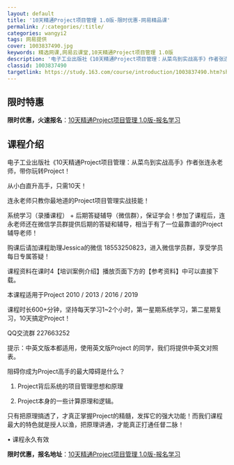 ```yaml
---
layout: default
title: '10天精通Project项目管理 1.0版-限时优惠-网易精品课'
permalink: /:categories/:title/
categories: wangyi2
tags: 网易提供
cover: 1003837490.jpg
keywords: 精选网课,网易云课堂,10天精通Project项目管理 1.0版
description: '电子工业出版社《10天精通Project项目管理：从菜鸟到实战高手》作者张连永老师，带你玩转Project！从小白直升高'
classid: 1003837490
targetlink: https://study.163.com/course/introduction/1003837490.htm?share=1&shareId=1025206652&utm_campaign=share&utm_medium=iphoneShare&utm_source=&utm_u=1025206652
---
```


## 限时特惠

**限时优惠，火速报名**：[10天精通Project项目管理 1.0版-报名学习](https://study.163.com/course/introduction/1003837490.htm?share=1&shareId=1025206652&utm_campaign=share&utm_medium=iphoneShare&utm_source=&utm_u=1025206652)

## 课程介绍

电子工业出版社《10天精通Project项目管理：从菜鸟到实战高手》作者张连永老师，带你玩转Project！

从小白直升高手，只需10天！

连永老师只教你最地道的Project项目管理实战技能！



系统学习（录播课程） + 后期答疑辅导（微信群），保证学会！参加了课程后，连永老师还在微信学员群提供后期的答疑和辅导，相当于有了一位最靠谱的Project辅导老师！

购课后请加课程助理Jessica的微信 18553250823，进入微信学员群，享受学员每日专属答疑！

课程资料在课时4【培训案例介绍】播放页面下方的【参考资料】中可以直接下载。



本课程适用于Project 2010 / 2013 / 2016 / 2019

课程时长600+分钟，坚持每天学习1~2个小时，第一星期系统学习，第二星期复习，10天搞定Project！



QQ交流群 227663252

提示：中英文版本都适用，使用英文版Project 的同学，我们将提供中英文对照表。



阻碍你成为Project高手的最大障碍是什么？

1. Project背后系统的项目管理思想和原理

2. Project本身的一些计算原理和逻辑。

只有把原理搞透了，才真正掌握Project的精髓，发挥它的强大功能！而我们课程最大的特色就是授人以渔，把原理讲通，才能真正打通任督二脉！



•	课程永久有效

**限时优惠，报名地址**：[10天精通Project项目管理 1.0版-报名学习](https://study.163.com/course/introduction/1003837490.htm?share=1&shareId=1025206652&utm_campaign=share&utm_medium=iphoneShare&utm_source=&utm_u=1025206652)

